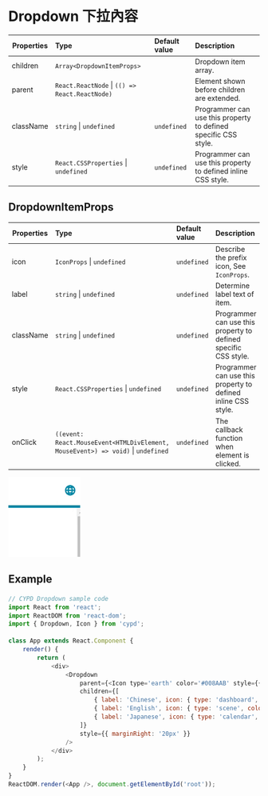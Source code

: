 # Dropdown 下拉內容

Properties      | Type                                              | Default value     | Description
----------------|:--------------------------------------------------|:------------------|:----------------------
children       	| `Array<DropdownItemProps>`              			| 	    			| Dropdown item array.
parent          | `React.ReactNode` \| `(() => React.ReactNode)`  	|  					| Element shown before children are extended.
className       | `string` \| `undefined`                           | `undefined`       | Programmer can use this property to defined specific CSS style.
style           | `React.CSSProperties` \| `undefined`              | `undefined`       | Programmer can use this property to defined inline CSS style.

## DropdownItemProps

Properties      | Type                                              | Default value     | Description
----------------|:--------------------------------------------------|:------------------|:----------------------
icon           	| `IconProps` \| `undefined`               			| `undefined`	    | Describe the prefix icon, See `IconProps`.
label           | `string` \| `undefined`  							| `undefined` 		| Determine label text of item.
className       | `string` \| `undefined`                           | `undefined`       | Programmer can use this property to defined specific CSS style.
style           | `React.CSSProperties` \| `undefined`              | `undefined`       | Programmer can use this property to defined inline CSS style.
onClick     	| `((event: React.MouseEvent<HTMLDivElement, MouseEvent>) => void)` \| `undefined`   			| `undefined`       | The callback function when element is clicked.

![](../../image/dd_demo.gif)

## Example

```javascript
// CYPD Dropdown sample code
import React from 'react';
import ReactDOM from 'react-dom';
import { Dropdown, Icon } from 'cypd';

class App extends React.Component {
    render() {
        return ( 
            <div>
                <Dropdown
                    parent={<Icon type='earth' color='#008AAB' style={{ transform: 'scale(1.3)' }}/>}
                    children={[
                        { label: 'Chinese', icon: { type: 'dashboard', color: '#008aab' } },
                        { label: 'English', icon: { type: 'scene', color: '#008aab' } },
                        { label: 'Japanese', icon: { type: 'calendar', color: '#008aab' } },
                    ]}
                    style={{ marginRight: '20px' }}
                />
            </div> 
        );
    }
}
ReactDOM.render(<App />, document.getElementById('root'));
```
